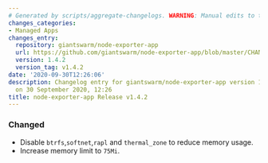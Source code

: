 ```yaml
---
# Generated by scripts/aggregate-changelogs. WARNING: Manual edits to this files will be overwritten.
changes_categories:
- Managed Apps
changes_entry:
  repository: giantswarm/node-exporter-app
  url: https://github.com/giantswarm/node-exporter-app/blob/master/CHANGELOG.md#142---2020-09-30
  version: 1.4.2
  version_tag: v1.4.2
date: '2020-09-30T12:26:06'
description: Changelog entry for giantswarm/node-exporter-app version 1.4.2, published
  on 30 September 2020, 12:26
title: node-exporter-app Release v1.4.2
---
```


### Changed
- Disable `btrfs`,`softnet`,`rapl` and `thermal_zone` to reduce memory usage.
- Increase memory limit to `75Mi`.
